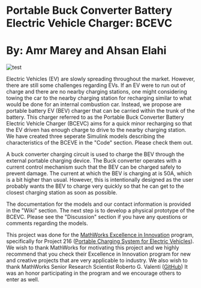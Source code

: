 # Portable Buck Converter Battery Electric Vehicle Charger: BCEVC
# By: Amr Marey and Ahsan Elahi
![test](https://user-images.githubusercontent.com/59986679/163715033-5a75aae8-a4da-4d4e-928b-eda6562f960e.jpg)

Electric Vehicles (EV) are slowly spreading throughout the market. However, there are still some challenges regarding EVs. If an EV were to run out of charge and there are no nearby charging stations, one might considering towing the car to the nearby charging station for recharging similar to what would be done for an internal combustion car. Instead, we propose are portable battery EV (BEV) charger that can be carried within the trunk of the battery. This charger referred to as the Portable Buck Converter Battery Electric Vehicle Charger (BCEVC) aims for a quick minor recharging so that the EV driven has enough charge to drive to the nearby charging station. We have created three seperate Simulink models describing the characteristics of the BCEVE in the "Code" section. Please check them out.

A buck converter charging circuit is used to charge the BEV through the external portable charging device. The Buck converter operates with a current control mechanism such that the BEV can be charged safely to prevent damage. The current at which the BEV is charging at is 50A, which is a bit higher than usual. However, this is intentionally designed as the user probably wants the BEV to charge very quickly so that he can get to the closest charging station as soon as possible.

The documentation for the models and our contact information is provided in the "Wiki" section. The next step is to develop a physical prototype of the BCEVC. Please see the "Discussion" section if you have any questions or comments regarding the models.

This project was done for the [MathWorks Excellence in Innovation](https://github.com/mathworks/MathWorks-Excellence-in-Innovation) program, specifically for Project 216 ([Portable Charging System for Electric Vehicles](https://github.com/mathworks/MathWorks-Excellence-in-Innovation/tree/main/projects/Portable%20Charging%20System%20for%20Electric%20Vehicles)). We wish to thank MathWorks for motivating this project and we highly recommend that you check their Excellence in Innovation program for new and creative projects that are very applicable to industry. We also wish to thank MathWorks Senior Research Scientist Roberto G. Valenti ([GitHub](https://github.com/robertogl)) It was an honor participating in the program and we encourage others to enter as well.





